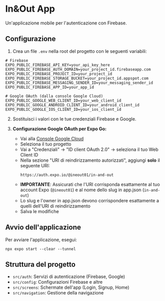 # In&Out App

Un'applicazione mobile per l'autenticazione con Firebase.

## Configurazione

1. Crea un file `.env` nella root del progetto con le seguenti variabili:

```
# Firebase
EXPO_PUBLIC_FIREBASE_API_KEY=your_api_key_here
EXPO_PUBLIC_FIREBASE_AUTH_DOMAIN=your_project_id.firebaseapp.com
EXPO_PUBLIC_FIREBASE_PROJECT_ID=your_project_id
EXPO_PUBLIC_FIREBASE_STORAGE_BUCKET=your_project_id.appspot.com
EXPO_PUBLIC_FIREBASE_MESSAGING_SENDER_ID=your_messaging_sender_id
EXPO_PUBLIC_FIREBASE_APP_ID=your_app_id

# Google OAuth (dalla console Google Cloud)
EXPO_PUBLIC_GOOGLE_WEB_CLIENT_ID=your_web_client_id
EXPO_PUBLIC_GOOGLE_ANDROID_CLIENT_ID=your_android_client_id
EXPO_PUBLIC_GOOGLE_IOS_CLIENT_ID=your_ios_client_id
```

2. Sostituisci i valori con le tue credenziali Firebase e Google.

3. **Configurazione Google OAuth per Expo Go:**
   - Vai alla [Console Google Cloud](https://console.cloud.google.com/)
   - Seleziona il tuo progetto
   - Vai a "Credenziali" → "ID client OAuth 2.0" → seleziona il tuo Web Client ID
   - Nella sezione "URI di reindirizzamento autorizzati", aggiungi **solo** il seguente URI:
     ```
     https://auth.expo.io/@ineout01/in-and-out
     ```
   - **IMPORTANTE**: Assicurati che l'URI corrisponda esattamente al tuo account Expo (`@ineout01`) e al nome dello slug in app.json (`in-and-out`)
   - Lo slug e l'owner in app.json devono corrispondere esattamente a quelli dell'URI di reindirizzamento
   - Salva le modifiche

## Avvio dell'applicazione

Per avviare l'applicazione, esegui:

```
npx expo start --clear --tunnel
```

## Struttura del progetto

- `src/auth`: Servizi di autenticazione (Firebase, Google)
- `src/config`: Configurazioni Firebase e altre
- `src/screens`: Schermate dell'app (Login, Signup, Home)
- `src/navigation`: Gestione della navigazione 